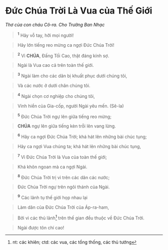# Đức Chúa Trời Là Vua của Thế Giới
*Thơ của con cháu Cô-ra. Cho Trưởng Ban Nhạc*

> <sup><b>1</b></sup> Hãy vỗ tay, hỡi mọi người!
>


> Hãy lớn tiếng reo mừng ca ngợi Đức Chúa Trời!
>


> <sup><b>2</b></sup> Vì **CHÚA**, Đấng Tối Cao, thật đáng kính sợ.
>


> Ngài là Vua cao cả trên toàn thế giới.
>


> <sup><b>3</b></sup> Ngài làm cho các dân bị khuất phục dưới chúng tôi,
>


> Và các nước ở dưới chân chúng tôi.
>


> <sup><b>4</b></sup> Ngài chọn cơ nghiệp cho chúng tôi,
>


> Vinh hiển của Gia-cốp, người Ngài yêu mến. (Sê-la)
>


> <sup><b>5</b></sup> Đức Chúa Trời ngự lên giữa tiếng reo mừng;
>


> **CHÚA** ngự lên giữa tiếng kèn trỗi lên vang lừng.
>


> <sup><b>6</b></sup> Hãy ca ngợi Đức Chúa Trời; khá hát lên những bài chúc tụng;
>


> Hãy ca ngợi Vua chúng ta; khá hát lên những bài chúc tụng,
>


> <sup><b>7</b></sup> Vì Đức Chúa Trời là Vua của toàn thế giới;
>


> Khá khôn ngoan mà ca ngợi Ngài.
>


> <sup><b>8</b></sup> Đức Chúa Trời trị vì trên các dân các nước;
>


> Đức Chúa Trời ngự trên ngôi thánh của Ngài.
>


> <sup><b>9</b></sup> Các lãnh tụ thế giới họp nhau lại
>


> Làm dân của Đức Chúa Trời của Áp-ra-ham,
>


> Bởi vì các thủ lãnh[^1] trên thế gian đều thuộc về Đức Chúa Trời.
>


> Ngài được tôn chí cao!
>

[^1]: nt: các khiên; ctd: các vua, các tổng thống, các thủ tướng